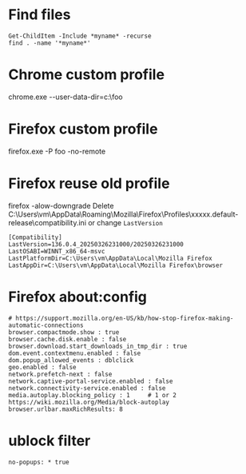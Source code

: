 # Find files
```
Get-ChildItem -Include *myname* -recurse
find . -name '*myname*'
```

# Chrome custom profile
chrome.exe --user-data-dir=c:\foo

# Firefox custom profile
firefox.exe -P foo -no-remote

# Firefox reuse old profile
firefox -alow-downgrade
Delete C:\Users\vm\AppData\Roaming\Mozilla\Firefox\Profiles\xxxxx.default-release\compatibility.ini
or change `LastVersion`
```
[Compatibility]
LastVersion=136.0.4_20250326231000/20250326231000
LastOSABI=WINNT_x86_64-msvc
LastPlatformDir=C:\Users\vm\AppData\Local\Mozilla Firefox
LastAppDir=C:\Users\vm\AppData\Local\Mozilla Firefox\browser
```

# Firefox about:config
```
# https://support.mozilla.org/en-US/kb/how-stop-firefox-making-automatic-connections
browser.compactmode.show : true
browser.cache.disk.enable : false
browser.download.start_downloads_in_tmp_dir : true
dom.event.contextmenu.enabled : false
dom.popup_allowed_events : dblclick
geo.enabled : false
network.prefetch-next : false
network.captive-portal-service.enabled : false
network.connectivity-service.enabled : false
media.autoplay.blocking_policy : 1     # 1 or 2 https://wiki.mozilla.org/Media/block-autoplay
browser.urlbar.maxRichResults: 8
```

# ublock filter
```
no-popups: * true
```

